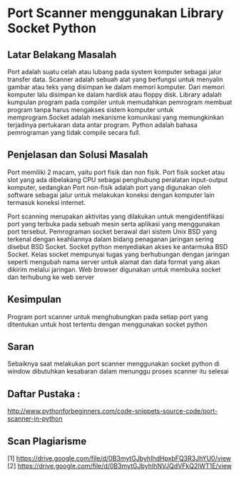 # Port Scanner menggunakan Library Socket Python

## Latar Belakang Masalah 
Port adalah suatu celah atau lubang pada system komputer sebagai jalur transfer data. Scanner adalah sebuah alat yang berfungsi untuk menyalin gambar 
atau teks yang disimpan ke dalam memori komputer. Dari memori komputer lalu disimpan ke dalam hardisk atau floppy disk. Library adalah kumpulan program
pada compiler untuk memudahkan pemrogram membuat program tanpa harus mengakses sistem komputer untuk memprogram.Socket adalah mekanisme komunikasi yang
memungkinkan terjadinya pertukaran data antar program. Python adalah bahasa pemrograman yang tidak compile secara full.

## Penjelasan dan Solusi Masalah
Port memiliki 2 macam, yaitu port fisik dan non fisik. Port fisik socket atau slot yang ada dibelakang CPU sebagai penghubung peralatan input-output komputer, 
sedangkan Port non-fisik adalah port yang digunakan oleh software sebagai jalur untuk melakukan koneksi dengan komputer lain termasuk koneksi internet. 

Port scanning merupakan aktivitas yang dilakukan untuk mengidentifikasi port yang terbuka pada sebuah mesin serta aplikasi yang menggunakan port tersebut. 
Pemrograman socket berawal dari sistem Unix BSD yang terkenal dengan keahliannya dalam bidang penaganan jaringan sering disebut BSD Socket. Socket python
menyediakan akses ke antarmuka BSD Socket. Kelas socket mempunyai tugas yang berhubungan dengan jaringan seperti mengubah nama server untuk alamat dan data 
format yang akan dikirim melalui jaringan. Web browser digunakan untuk membuka socket dan terhubung ke web server

## Kesimpulan 
Program port scanner untuk menghubungkan pada setiap port yang ditentukan untuk host tertentu dengan menggunakan socket python

## Saran
Sebaiknya saat melakukan port scanner menggunakan socket python  di window dibutuhkan kesabaran dalam menunggu proses scanner itu selesai

## Daftar Pustaka :
http://www.pythonforbeginners.com/code-snippets-source-code/port-scanner-in-python 

## Scan Plagiarisme
[1] https://drive.google.com/file/d/0B3mytGJbyhIhdHpxbFQ3R3JhYU0/view <br>
[2] https://drive.google.com/file/d/0B3mytGJbyhIhNVJQdVFkQ2lWT1E/view